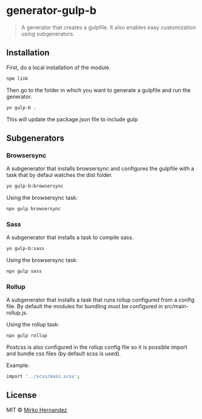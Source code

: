 # generator-gulp-b 
> A generator that creates a gulpfile. It also enables easy customization using subgenerators.

## Installation

First, do a local installation of the module.

```bash
npm link
```

Then go to the folder in which you want to generate a gulpfile and run the generator.

```bash
yo gulp-b .
```

This will update the package.json file to include gulp

## Subgenerators

### Browsersync

A subgenerator that installs browsersync and configures the gulpfile
with a task that by defaul watches the dist folder.

```bash
yo gulp-b:browsersync
```

Using the browsersync task:

```bash
npx gulp browsersync
```

### Sass

A subgenerator that installs a task to compile sass.

```bash
yo gulp-b:sass
```

Using the browsersync task:

```bash
npx gulp sass
```

### Rollup

A subgenerator that installs a task that runs rollup configured from a
config file.  By default the modules for bundling must be configured
in src/main-rollup.js.

Using the rollup task:

```bash
npx gulp rollup
```

Postcss is also configured in the rollup config file so it is possible
import and bundle css files (by default scss is used). 

Example:

```bash
import '../scss/main.scss';
```

## License

MIT © [Mirko Hernandez]()
